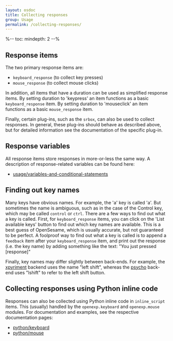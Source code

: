 ```yaml
---
layout: osdoc
title: Collecting responses
group: Usage
permalink: /collecting-responses/
---
```


%--
toc:
 mindepth: 2
--%

## Response items

The two primary response items are:

- `keyboard_response` (to collect key presses)
- `mouse_response` (to collect mouse clicks)

In addition, all items that have a duration can be used as simplified response items. By setting duration to 'keypress' an item functions as a basic `keyboard_response` item. By setting duration to 'mouseclick' an item functions as a basic `mouse_response` item.

Finally, certain plug-ins, such as the `srbox`, can also be used to collect responses. In general, these plug-ins should behave as described above, but for detailed information see the documentation of the specific plug-in.

## Response variables

All response items store responses in more-or-less the same way. A description of response-related variables can be found here:
	
- [usage/variables-and-conditional-statements]
	
## Finding out key names

Many keys have obvious names. For example, the 'a' key is called 'a'. But sometimes the name is ambiguous, such as in the case of the Control key, which may be called `control` or `ctrl`. There are a few ways to find out what a key is called. First, for `keyboard_response` items, you can click on the 'List available keys' button to find out which key names are available. This is a best guess of OpenSesame, which is usually accurate, but not guaranteed to be perfect. A foolproof way to find out what a key is called is to append a `feedback` item after your `keyboard_response` item, and print out the response (i.e. the key name) by adding something like the text: "You just pressed [response]"

Finally, key names may differ slightly between  back-ends. For example, the [xpyriment] backend uses the name "left shift", whereas the [psycho] back-end uses "lshift" to refer to the left shift button.

## Collecting responses using Python inline code

Responses can also be collected using Python inline code in `inline_script` items. This (usually) handled by the `openexp.keyboard` and `openexp.mouse` modules. For documentation and examples, see the respective documentation pages:

- [python/keyboard]
- [python/mouse]

[usage/variables-and-conditional-statements]: /usage/variables-and-conditional-statements
[python/keyboard]: /python/keyboard
[python/mouse]: /python/mouse
[xpyriment]: /back-ends/xpyriment
[psycho]: /back-ends/psycho
